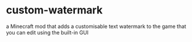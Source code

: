 # custom-watermark
a Minecraft mod that adds a customisable text watermark to the game that you can edit using the built-in GUI
